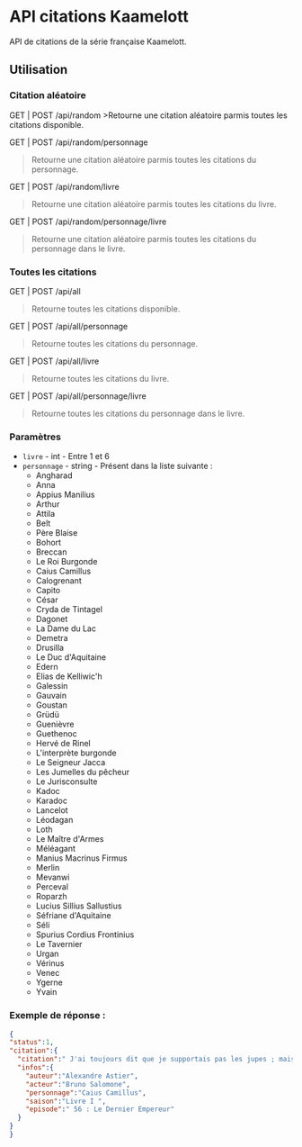 # API citations Kaamelott
API de citations de la série française Kaamelott.

## Utilisation
### Citation aléatoire
GET | POST /api/random    >Retourne une citation aléatoire parmis toutes les citations disponible.

GET | POST /api/random/personnage
>Retourne une citation aléatoire parmis toutes les citations du personnage.

GET | POST /api/random/livre
>Retourne une citation aléatoire parmis toutes les citations du livre.

GET | POST /api/random/personnage/livre
>Retourne une citation aléatoire parmis toutes les citations du personnage dans le livre.


### Toutes les citations
GET | POST /api/all
>Retourne toutes les citations disponible.

GET | POST /api/all/personnage
>Retourne toutes les citations du personnage.
  
GET | POST /api/all/livre
>Retourne toutes les citations du livre.
  
GET | POST /api/all/personnage/livre
>Retourne toutes les citations du personnage dans le livre.

### Paramètres
  - `livre` - int - Entre 1 et 6
  - `personnage` - string - Présent dans la liste suivante :
      - Angharad
      - Anna
      - Appius Manilius
      - Arthur
      - Attila
      - Belt
      - Père Blaise
      - Bohort
      - Breccan
      - Le Roi Burgonde
      - Caius Camillus
      - Calogrenant
      - Capito
      - César
      - Cryda de Tintagel
      - Dagonet
      - La Dame du Lac
      - Demetra
      - Drusilla
      - Le Duc d'Aquitaine
      - Edern
      - Elias de Kelliwic'h
      - Galessin
      - Gauvain
      - Goustan
      - Grüdü
      - Guenièvre
      - Guethenoc
      - Hervé de Rinel
      - L'interprète burgonde
      - Le Seigneur Jacca
      - Les Jumelles du pêcheur
      - Le Jurisconsulte
      - Kadoc
      - Karadoc
      - Lancelot
      - Léodagan
      - Loth
      - Le Maître d'Armes
      - Méléagant
      - Manius Macrinus Firmus
      - Merlin
      - Mevanwi
      - Perceval
      - Roparzh
      - Lucius Sillius Sallustius
      - Séfriane d'Aquitaine
      - Séli
      - Spurius Cordius Frontinius
      - Le Tavernier
      - Urgan
      - Vérinus
      - Venec
      - Ygerne
      - Yvain

### Exemple de réponse :
```json
{
"status":1,
"citation":{
  "citation":" J'ai toujours dit que je supportais pas les jupes ; mais c'est l'uniforme r\u00e9glementaire, j'y suis pour rien !",
  "infos":{
    "auteur":"Alexandre Astier",
    "acteur":"Bruno Salomone",
    "personnage":"Caius Camillus",
    "saison":"Livre I ",
    "episode":" 56 : Le Dernier Empereur"
  }
}
}
```
